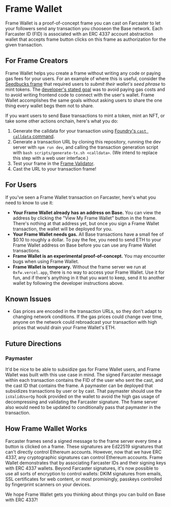 # Frame Wallet

Frame Wallet is a proof-of-concept frame you can cast on Farcaster to let your followers send any transaction you chooseon the Base network. Each Farcaster ID (FID) is associated with an ERC 4337 account abstraction wallet that accepts frame button clicks on this frame as authorization for the given transaction.

## For Frame Creators

Frame Wallet helps you create a frame without writing any code or paying gas fees for your users. For an example of where this is useful, consider the [Seedbucks frame](https://warpcast.com/worm.eth/0x2f7eb39e) that required users to *submit their wallet's seed phrase* to mint tokens. The [developer's stated goal](https://warpcast.com/worm.eth/0x2dc7c5a1) was to avoid paying gas costs and to avoid writing frontend code to connect with the user's wallet. Frame Wallet accomplishes the same goals without asking users to share the one thing every wallet begs them not to share.

If you want users to send Base transactions to mint a token, mint an NFT, or take some other actions onchain, here's what you do:

1. Generate the calldata for your transaction using [Foundry's `cast calldata` command](https://book.getfoundry.sh/reference/cast/cast-calldata).
2. Generate a transaction URL by cloning this repository, running the dev server with `npm run dev`, and calling the transaction generation script with `bash scripts/generate-tx.sh <calldata>`. (We intend to replace this step with a web user interface.)
3. Test your frame in the [Frame Validator](https://warpcast.com/~/developers/frames).
4. Cast the URL to your transaction frame!

## For Users

If you've seen a Frame Wallet transaction on Farcaster, here's what you need to know to use it:

* **Your Frame Wallet already has an address on Base.** You can view the address by clicking the "View My Frame Wallet" button in the frame. There's nothing at that address yet, but once you sign a Frame Wallet transaction, the wallet will be deployed for you.
* **Your Frame Wallet needs gas.** All Base transactions have a small fee of $0.10 to roughly a dollar. To pay the fee, you need to send ETH to your Frame Wallet address on Base before you can use any Frame Wallet transactions.
* **Frame Wallet is an experimental proof-of-concept.** You may encounter bugs when using Frame Wallet.
* **Frame Wallet is temporary.** Without the frame server we run at `0xfw.vercel.app`, there is no way to access your Frame Wallet. Use it for fun, and if there's anything in it that you want to keep, send it to another wallet by following the developer instructions above.

## Known Issues

* Gas prices are encoded in the transaction URLs, so they don't adapt to changing network conditions. If the gas prices could change over time, anyone on the network could rebroadcast your transaction with high prices that would drain your Frame Wallet's ETH.

## Future Directions

### Paymaster

It'd be nice to be able to subsidize gas for Frame Wallet users, and Frame Wallet was built with this use case in mind. The signed Farcaster message within each transaction contains the FID of the user who sent the cast, and the cast ID that contains the frame. A paymaster can be deployed that subsidizes transactions by user or by cast. That paymaster should use the `isValidUserOp` hook provided on the wallet to avoid the high gas usage of decompressing and validating the Farcaster signature. The frame server also would need to be updated to conditionally pass that paymaster in the transaction.

## How Frame Wallet Works

Farcaster frames send a signed message to the frame server every time a button is clicked on a frame. These signatures are Ed22519 signatures that can't directly control Ethereum accounts. However, now that we have ERC 4337, any cryptographic signatures can control Ethereum accounts. Frame Wallet demonstrates that by associating Farcaster IDs and their signing keys with ERC 4337 wallets. Beyond Farcaster signatures, it's now possible to use all sorts of encryption to control wallets: DKIM signatures from emails, SSL certificates for web content, or most promisingly, passkeys controlled by fingerprint scanners on your devices.

We hope Frame Wallet gets you thinking about things you can build on Base with ERC 4337!
